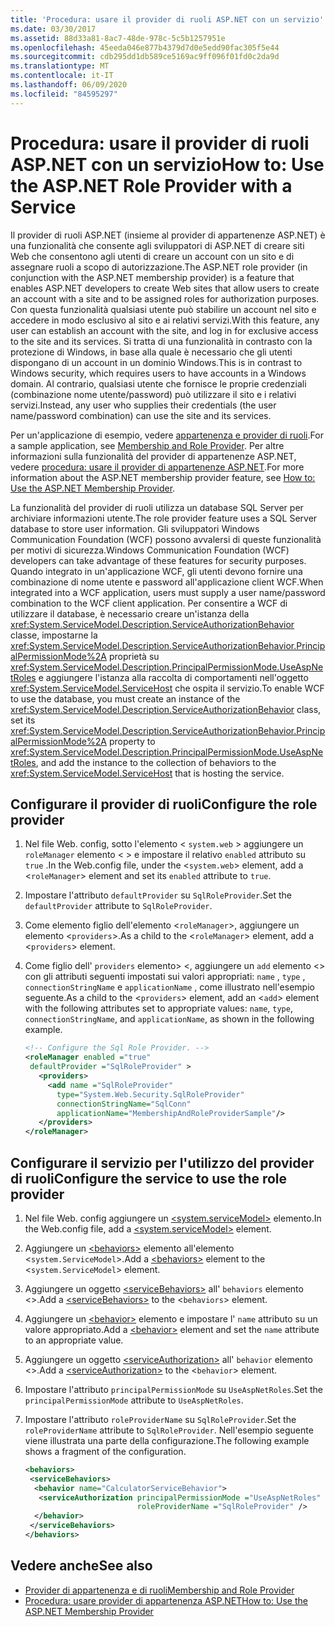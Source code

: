 ```yaml
---
title: 'Procedura: usare il provider di ruoli ASP.NET con un servizio'
ms.date: 03/30/2017
ms.assetid: 88d33a81-8ac7-48de-978c-5c5b1257951e
ms.openlocfilehash: 45eeda046e877b4379d7d0e5edd90fac305f5e44
ms.sourcegitcommit: cdb295dd1db589ce5169ac9ff096f01fd0c2da9d
ms.translationtype: MT
ms.contentlocale: it-IT
ms.lasthandoff: 06/09/2020
ms.locfileid: "84595297"
---
```

# <a name="how-to-use-the-aspnet-role-provider-with-a-service"></a><span data-ttu-id="640a9-102">Procedura: usare il provider di ruoli ASP.NET con un servizio</span><span class="sxs-lookup"><span data-stu-id="640a9-102">How to: Use the ASP.NET Role Provider with a Service</span></span>

<span data-ttu-id="640a9-103">Il provider di ruoli ASP.NET (insieme al provider di appartenenze ASP.NET) è una funzionalità che consente agli sviluppatori di ASP.NET di creare siti Web che consentono agli utenti di creare un account con un sito e di assegnare ruoli a scopo di autorizzazione.</span><span class="sxs-lookup"><span data-stu-id="640a9-103">The ASP.NET role provider (in conjunction with the ASP.NET membership provider) is a feature that enables ASP.NET developers to create Web sites that allow users to create an account with a site and to be assigned roles for authorization purposes.</span></span> <span data-ttu-id="640a9-104">Con questa funzionalità qualsiasi utente può stabilire un account nel sito e accedere in modo esclusivo al sito e ai relativi servizi.</span><span class="sxs-lookup"><span data-stu-id="640a9-104">With this feature, any user can establish an account with the site, and log in for exclusive access to the site and its services.</span></span> <span data-ttu-id="640a9-105">Si tratta di una funzionalità in contrasto con la protezione di Windows, in base alla quale è necessario che gli utenti dispongano di un account in un dominio Windows.</span><span class="sxs-lookup"><span data-stu-id="640a9-105">This is in contrast to Windows security, which requires users to have accounts in a Windows domain.</span></span> <span data-ttu-id="640a9-106">Al contrario, qualsiasi utente che fornisce le proprie credenziali (combinazione nome utente/password) può utilizzare il sito e i relativi servizi.</span><span class="sxs-lookup"><span data-stu-id="640a9-106">Instead, any user who supplies their credentials (the user name/password combination) can use the site and its services.</span></span>  
  
<span data-ttu-id="640a9-107">Per un'applicazione di esempio, vedere [appartenenza e provider di ruoli](../samples/membership-and-role-provider.md).</span><span class="sxs-lookup"><span data-stu-id="640a9-107">For a sample application, see [Membership and Role Provider](../samples/membership-and-role-provider.md).</span></span> <span data-ttu-id="640a9-108">Per altre informazioni sulla funzionalità del provider di appartenenze ASP.NET, vedere [procedura: usare il provider di appartenenze ASP.NET](how-to-use-the-aspnet-membership-provider.md).</span><span class="sxs-lookup"><span data-stu-id="640a9-108">For more information about the ASP.NET membership provider feature, see [How to: Use the ASP.NET Membership Provider](how-to-use-the-aspnet-membership-provider.md).</span></span>  
  
<span data-ttu-id="640a9-109">La funzionalità del provider di ruoli utilizza un database SQL Server per archiviare informazioni utente.</span><span class="sxs-lookup"><span data-stu-id="640a9-109">The role provider feature uses a SQL Server database to store user information.</span></span> <span data-ttu-id="640a9-110">Gli sviluppatori Windows Communication Foundation (WCF) possono avvalersi di queste funzionalità per motivi di sicurezza.</span><span class="sxs-lookup"><span data-stu-id="640a9-110">Windows Communication Foundation (WCF) developers can take advantage of these features for security purposes.</span></span> <span data-ttu-id="640a9-111">Quando integrato in un'applicazione WCF, gli utenti devono fornire una combinazione di nome utente e password all'applicazione client WCF.</span><span class="sxs-lookup"><span data-stu-id="640a9-111">When integrated into a WCF application, users must supply a user name/password combination to the WCF client application.</span></span> <span data-ttu-id="640a9-112">Per consentire a WCF di utilizzare il database, è necessario creare un'istanza della <xref:System.ServiceModel.Description.ServiceAuthorizationBehavior> classe, impostarne la <xref:System.ServiceModel.Description.ServiceAuthorizationBehavior.PrincipalPermissionMode%2A> proprietà su <xref:System.ServiceModel.Description.PrincipalPermissionMode.UseAspNetRoles> e aggiungere l'istanza alla raccolta di comportamenti nell'oggetto <xref:System.ServiceModel.ServiceHost> che ospita il servizio.</span><span class="sxs-lookup"><span data-stu-id="640a9-112">To enable WCF to use the database, you must create an instance of the <xref:System.ServiceModel.Description.ServiceAuthorizationBehavior> class, set its <xref:System.ServiceModel.Description.ServiceAuthorizationBehavior.PrincipalPermissionMode%2A> property to <xref:System.ServiceModel.Description.PrincipalPermissionMode.UseAspNetRoles>, and add the instance to the collection of behaviors to the <xref:System.ServiceModel.ServiceHost> that is hosting the service.</span></span>  
  
## <a name="configure-the-role-provider"></a><span data-ttu-id="640a9-113">Configurare il provider di ruoli</span><span class="sxs-lookup"><span data-stu-id="640a9-113">Configure the role provider</span></span>  
  
1. <span data-ttu-id="640a9-114">Nel file Web. config, sotto l'elemento < `system.web` > aggiungere un `roleManager` elemento < > e impostare il relativo `enabled` attributo su `true` .</span><span class="sxs-lookup"><span data-stu-id="640a9-114">In the Web.config file, under the <`system.web`> element, add a <`roleManager`> element and set its `enabled` attribute to `true`.</span></span>  
  
2. <span data-ttu-id="640a9-115">Impostare l'attributo `defaultProvider` su `SqlRoleProvider`.</span><span class="sxs-lookup"><span data-stu-id="640a9-115">Set the `defaultProvider` attribute to `SqlRoleProvider`.</span></span>  
  
3. <span data-ttu-id="640a9-116">Come elemento figlio dell'elemento <`roleManager`>, aggiungere un elemento <`providers`>.</span><span class="sxs-lookup"><span data-stu-id="640a9-116">As a child to the <`roleManager`> element, add a <`providers`> element.</span></span>  
  
4. <span data-ttu-id="640a9-117">Come figlio dell' `providers` elemento> <, aggiungere un `add` elemento <> con gli attributi seguenti impostati sui valori appropriati: `name` , `type` , `connectionStringName` e `applicationName` , come illustrato nell'esempio seguente.</span><span class="sxs-lookup"><span data-stu-id="640a9-117">As a child to the <`providers`> element, add an <`add`> element with the following attributes set to appropriate values: `name`, `type`, `connectionStringName`, and `applicationName`, as shown in the following example.</span></span>  
  
    ```xml  
    <!-- Configure the Sql Role Provider. -->  
    <roleManager enabled ="true"
     defaultProvider ="SqlRoleProvider" >  
       <providers>  
         <add name ="SqlRoleProvider"
           type="System.Web.Security.SqlRoleProvider"
           connectionStringName="SqlConn"
           applicationName="MembershipAndRoleProviderSample"/>  
       </providers>  
    </roleManager>  
    ```  
  
## <a name="configure-the-service-to-use-the-role-provider"></a><span data-ttu-id="640a9-118">Configurare il servizio per l'utilizzo del provider di ruoli</span><span class="sxs-lookup"><span data-stu-id="640a9-118">Configure the service to use the role provider</span></span>  
  
1. <span data-ttu-id="640a9-119">Nel file Web. config aggiungere un [\<system.serviceModel>](../../configure-apps/file-schema/wcf/system-servicemodel.md) elemento.</span><span class="sxs-lookup"><span data-stu-id="640a9-119">In the Web.config file, add a [\<system.serviceModel>](../../configure-apps/file-schema/wcf/system-servicemodel.md) element.</span></span>  
  
2. <span data-ttu-id="640a9-120">Aggiungere un [\<behaviors>](../../configure-apps/file-schema/wcf/behaviors.md) elemento all'elemento <`system.ServiceModel`>.</span><span class="sxs-lookup"><span data-stu-id="640a9-120">Add a [\<behaviors>](../../configure-apps/file-schema/wcf/behaviors.md) element to the <`system.ServiceModel`> element.</span></span>  
  
3. <span data-ttu-id="640a9-121">Aggiungere un oggetto [\<serviceBehaviors>](../../configure-apps/file-schema/wcf/servicebehaviors.md) all' `behaviors` elemento <>.</span><span class="sxs-lookup"><span data-stu-id="640a9-121">Add a [\<serviceBehaviors>](../../configure-apps/file-schema/wcf/servicebehaviors.md) to the <`behaviors`> element.</span></span>  
  
4. <span data-ttu-id="640a9-122">Aggiungere un [\<behavior>](../../configure-apps/file-schema/wcf/behavior-of-endpointbehaviors.md) elemento e impostare l' `name` attributo su un valore appropriato.</span><span class="sxs-lookup"><span data-stu-id="640a9-122">Add a [\<behavior>](../../configure-apps/file-schema/wcf/behavior-of-endpointbehaviors.md) element and set the `name` attribute to an appropriate value.</span></span>  
  
5. <span data-ttu-id="640a9-123">Aggiungere un oggetto [\<serviceAuthorization>](../../configure-apps/file-schema/wcf/serviceauthorization-element.md) all' `behavior` elemento <>.</span><span class="sxs-lookup"><span data-stu-id="640a9-123">Add a [\<serviceAuthorization>](../../configure-apps/file-schema/wcf/serviceauthorization-element.md) to the <`behavior`> element.</span></span>  
  
6. <span data-ttu-id="640a9-124">Impostare l'attributo `principalPermissionMode` su `UseAspNetRoles`.</span><span class="sxs-lookup"><span data-stu-id="640a9-124">Set the `principalPermissionMode` attribute to `UseAspNetRoles`.</span></span>  
  
7. <span data-ttu-id="640a9-125">Impostare l'attributo `roleProviderName` su `SqlRoleProvider`.</span><span class="sxs-lookup"><span data-stu-id="640a9-125">Set the `roleProviderName` attribute to `SqlRoleProvider`.</span></span> <span data-ttu-id="640a9-126">Nell'esempio seguente viene illustrata una parte della configurazione.</span><span class="sxs-lookup"><span data-stu-id="640a9-126">The following example shows a fragment of the configuration.</span></span>  
  
    ```xml  
    <behaviors>  
     <serviceBehaviors>  
      <behavior name="CalculatorServiceBehavior">  
       <serviceAuthorization principalPermissionMode ="UseAspNetRoles"  
                             roleProviderName ="SqlRoleProvider" />  
      </behavior>  
     </serviceBehaviors>  
    </behaviors>  
    ```  
  
## <a name="see-also"></a><span data-ttu-id="640a9-127">Vedere anche</span><span class="sxs-lookup"><span data-stu-id="640a9-127">See also</span></span>

- [<span data-ttu-id="640a9-128">Provider di appartenenza e di ruoli</span><span class="sxs-lookup"><span data-stu-id="640a9-128">Membership and Role Provider</span></span>](../samples/membership-and-role-provider.md)
- [<span data-ttu-id="640a9-129">Procedura: usare provider di appartenenza ASP.NET</span><span class="sxs-lookup"><span data-stu-id="640a9-129">How to: Use the ASP.NET Membership Provider</span></span>](how-to-use-the-aspnet-membership-provider.md)
